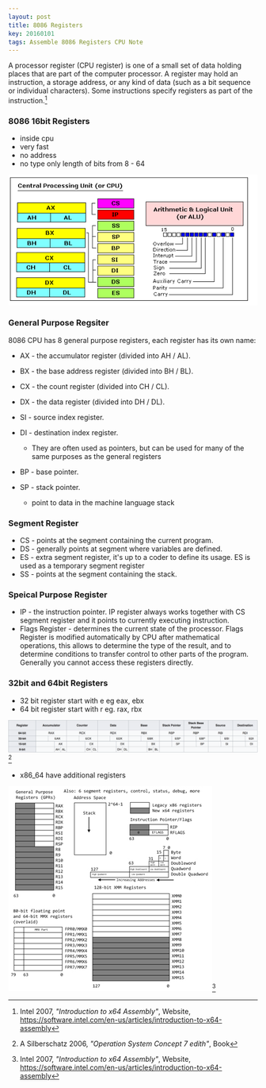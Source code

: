 ```yaml
---
layout: post
title: 8086 Registers
key: 20160101
tags: Assemble 8086 Registers CPU Note
---
```


A processor register (CPU register) is one of a small set of data holding places that are part of the computer processor. A register may hold an instruction, a storage address, or any kind of data (such as a bit sequence or individual characters). Some instructions specify registers as part of the instruction.[^1] 

### 8086 16bit Registers

- inside cpu
- very fast
- no address 
- no type only length of bits from 8 - 64

![register](/assets/img/register.png)

### General Purpose Regsiter

8086 CPU has 8 general purpose registers, each register has its own name:
- AX - the accumulator register (divided into AH / AL).
- BX - the base address register (divided into BH / BL).
- CX - the count register (divided into CH / CL).
- DX - the data register (divided into DH / DL).


- SI - source index register.
- DI - destination index register.
  - They are often used as pointers, but can be used for many of the same purposes as the general registers


- BP - base pointer.
- SP - stack pointer.
  - point to data in the machine language stack


### Segment Register

- CS - points at the segment containing the current program.
- DS - generally points at segment where variables are defined.
- ES - extra segment register, it's up to a coder to define its usage. ES is used as a temporary segment register
- SS - points at the segment containing the stack.

### Speical Purpose Register

- IP - the instruction pointer. IP register always works together with CS segment register and it points to currently executing instruction.
- Flags Register - determines the current state of the processor. Flags Register is modified automatically by CPU after mathematical operations, this allows to determine the type of the result, and to determine conditions to transfer control to other parts of the program. Generally you cannot access these registers directly. 


### 32bit and 64bit Registers

- 32 bit register start with e eg eax, ebx
- 64 bit register start with r eg. rax, rbx

![32-64 register](/assets/img/x86_64.png)[^2]

- x86_64 have additional registers

![64 register](/assets/img/x86_64_add.jpg)[^1]




[^1]: Intel 2007, *"Introduction to x64 Assembly"*, Website, https://software.intel.com/en-us/articles/introduction-to-x64-assembly

[^2]: A Silberschatz 2006, *"Operation System Concept 7 edith"*, Book

[^3]: What's a Creel 2013, *"Linux x64 Assembly Tutorial"*, Youtube, https://www.youtube.com/watch?v=zRqLU_AxNdU